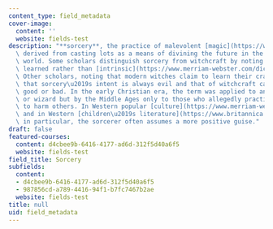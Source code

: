 ```yaml
---
content_type: field_metadata
cover-image:
  content: ''
  website: fields-test
description: "**sorcery**, the practice of malevolent [magic](https://www.britannica.com/topic/magic-supernatural-phenomenon),\
  \ derived from casting lots as a means of divining the future in the ancient Mediterranean\
  \ world. Some scholars distinguish sorcery from witchcraft by noting that it is\
  \ learned rather than [intrinsic](https://www.merriam-webster.com/dictionary/intrinsic).\
  \ Other scholars, noting that modern witches claim to learn their craft, suggest\
  \ that sorcery\u2019s intent is always evil and that of witchcraft can be either\
  \ good or bad. In the early Christian era, the term was applied to any magician\
  \ or wizard but by the Middle Ages only to those who allegedly practiced magic intended\
  \ to harm others. In Western popular [culture](https://www.merriam-webster.com/dictionary/culture),\
  \ and in Western [children\u2019s literature](https://www.britannica.com/art/childrens-literature)\
  \ in particular, the sorcerer often assumes a more positive guise."
draft: false
featured-courses:
  content: d4cbee9b-6416-4177-ad6d-312f5d40a6f5
  website: fields-test
field_title: Sorcery
subfields:
  content:
  - d4cbee9b-6416-4177-ad6d-312f5d40a6f5
  - 987856cd-a789-4416-94f1-b7fc7467b2ae
  website: fields-test
title: null
uid: field_metadata
---
```

